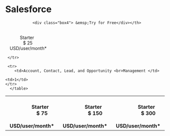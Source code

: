 # Salesforce

                
<table>
        <tr>
            
                <div class="box4"> &emsp;Try for Free</div></th>

<div class="box3"><br>
  &emsp;&emsp;&emsp;  Starter<br>
  &emsp;&emsp;&emsp;&emsp;$ 25<br>
  &emsp;USD/user/month*
</div>
</th>  

<th><div class="box5"><br>
    &emsp;&emsp;&emsp;  Starter<br>
    &emsp;&emsp;&emsp;&emsp;$ 75<br>
    &emsp;USD/user/month*
  </div></th>
  <th><div class="box6"><br>
    &emsp;&emsp;&emsp;  Starter<br>
    &emsp;&emsp;&emsp;&emsp;$ 150<br>
    &emsp;USD/user/month*
  </div></th>
  <th><div class="box7"><br>
    &emsp;&emsp;&emsp;  Starter<br>
    &emsp;&emsp;&emsp;&emsp;$ 300<br>
    &emsp;USD/user/month*
  </div></th>


     </tr>

     <tr>
        <td>Account, Contact, Lead, and Opportunity <br>Management </td>
     
    <td>1</td>
    </tr>
      </table>